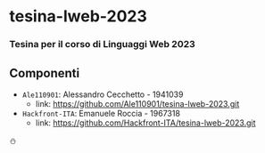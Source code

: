 # tesina-lweb-2023

### Tesina per il corso di Linguaggi Web 2023

## Componenti
- ```Ale110901```: Alessandro Cecchetto - 1941039
  - link: https://github.com/Ale110901/tesina-lweb-2023.git
- ```Hackfront-ITA```: Emanuele Roccia - 1967318
  - link: https://github.com/Hackfront-ITA/tesina-lweb-2023.git

:snowman:
